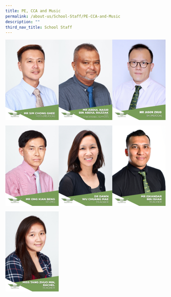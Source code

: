 ```yaml
---
title: PE, CCA and Music
permalink: /about-us/School-Staff/PE-CCA-and-Music
description: ""
third_nav_title: School Staff
---
```

<img src="/images/Mr%20Sim%20Chong%20Ghee.jpg" 
     style="width:33%;float:left"><img src="/images/Mr%20Abdul%20Nasir%20Bin%20Abdul%20Razzak.jpg" 
     style="width:33%;float:left"><img src="/images/12%20MR%20JASON%20ZHUO%20GENSHENG.jpeg" 
     style="width:33%">
		 
<img src="/images/Mr%20Ong%20Kian%20Beng.jpg" 
     style="width:33%;float:left"><img src="/images/Dr%20Dawm%20Wu%20Chuang%20Mae.jpeg" 
     style="width:33%;float:left"><img src="/images/Mr%20Iskandar%20Bin%20Ishak.jpg" 
     style="width:33%">

<img src="/images/Miss%20Tang%20Zhuo%20Min,%20Rachel.jpg" 
     style="width:33%;float:left">